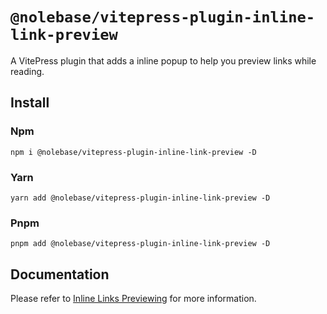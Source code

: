 # `@nolebase/vitepress-plugin-inline-link-preview`

A VitePress plugin that adds a inline popup to help you preview links while reading.

## Install

### Npm

```shell
npm i @nolebase/vitepress-plugin-inline-link-preview -D
```

### Yarn

```shell
yarn add @nolebase/vitepress-plugin-inline-link-preview -D
```

### Pnpm

```shell
pnpm add @nolebase/vitepress-plugin-inline-link-preview -D
```

## Documentation

Please refer to [Inline Links Previewing](https://nolebase-integrations.ayaka.io/en/integrations/vitepress-plugin-inline-link-preview/) for more information.
